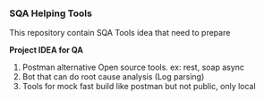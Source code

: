 ### SQA Helping Tools
This repository contain SQA Tools idea that need to prepare

**Project IDEA for QA** </br>
1. Postman alternative Open source tools. ex: rest, soap async
2. Bot that can do root cause analysis (Log parsing)
3. Tools for mock fast build like postman but not public, only local
